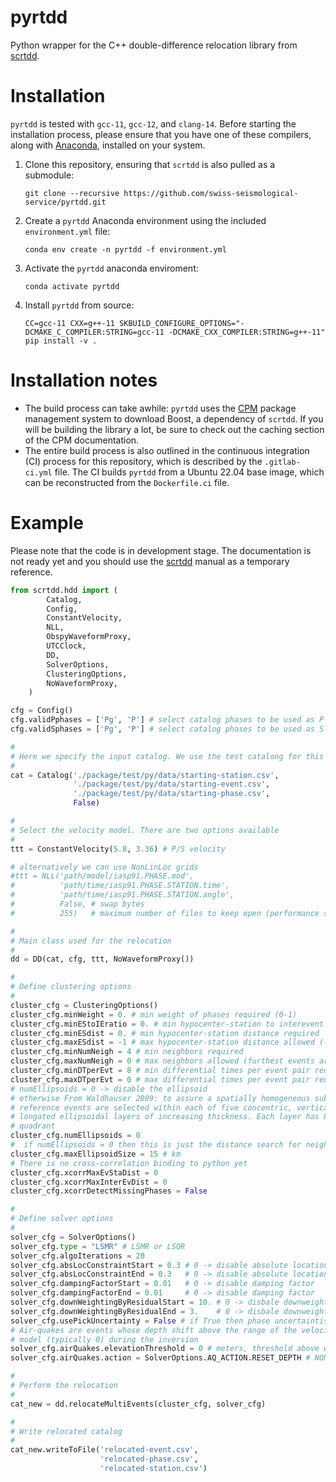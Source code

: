 # pyrtdd

Python wrapper for the C++ double-difference relocation library from [scrtdd](https://github.com/swiss-seismological-service/scrtdd).

# Installation

`pyrtdd` is tested with `gcc-11`, `gcc-12`, and `clang-14`. Before starting the installation process, please ensure that you have one of these compilers, along with [Anaconda](https://www.anaconda.com/products/distribution), installed on your system.

1. Clone this repository, ensuring that `scrtdd` is also pulled as a submodule:

    ```
    git clone --recursive https://github.com/swiss-seismological-service/pyrtdd.git
    ```

2. Create a `pyrtdd` Anaconda environment using the included `environment.yml` file:

    ```
    conda env create -n pyrtdd -f environment.yml
    ```

3. Activate the `pyrtdd` anaconda enviroment:

    ```
    conda activate pyrtdd
    ```

4. Install `pyrtdd` from source:

    ```
    CC=gcc-11 CXX=g++-11 SKBUILD_CONFIGURE_OPTIONS="-DCMAKE_C_COMPILER:STRING=gcc-11 -DCMAKE_CXX_COMPILER:STRING=g++-11" pip install -v .
    ```
    
# Installation notes

- The build process can take awhile: `pyrtdd` uses the [CPM](https://github.com/cpm-cmake/CPM.cmake) package management system to download Boost, a dependency of `scrtdd`. If you will be building the library a lot, be sure to check out the caching section of the CPM documentation.
- The entire build process is also outlined in the continuous integration (CI) process for this repository, which is described by the `.gitlab-ci.yml` file. The CI builds `pyrtdd` from a Ubuntu 22.04 base image, which can be reconstructed from the `Dockerfile.ci` file.


# Example

Please note that the code is in development stage. The documentation is not ready yet and you should use the [scrtdd](https://github.com/swiss-seismological-service/scrtdd) manual as a temporary reference.

```python
from scrtdd.hdd import (
        Catalog,
        Config,
        ConstantVelocity,
        NLL,
        ObspyWaveformProxy,
        UTCClock,
        DD,
        SolverOptions,
        ClusteringOptions,
        NoWaveformProxy,
    )

cfg = Config()
cfg.validPphases = ['Pg', 'P'] # select catalog phases to be used as P
cfg.validSphases = ['Pg', 'P'] # select catalog phases to be used as S

#
# Here we specify the input catalog. We use the test catalong for this example
#
cat = Catalog('./package/test/py/data/starting-station.csv',
              './package/test/py/data/starting-event.csv',
              './package/test/py/data/starting-phase.csv',
              False)

#
# Select the velocity model. There are two options available
#
ttt = ConstantVelocity(5.8, 3.36) # P/S velocity

# alternatively we can use NonLinLoc grids
#ttt = NLL('path/model/iasp91.PHASE.mod',
#          'path/time/iasp91.PHASE.STATION.time',
#          'path/time/iasp91.PHASE.STATION.angle',
#          False, # swap bytes
#          255)   # maximum number of files to keep open (performance stuff)

#
# Main class used for the relocation
#
dd = DD(cat, cfg, ttt, NoWaveformProxy())

#
# Define clustering options
#
cluster_cfg = ClusteringOptions()
cluster_cfg.minWeight = 0. # min weight of phases required (0-1)
cluster_cfg.minEStoIEratio = 0. # min hypocenter-station to interevent distance ratio required
cluster_cfg.minESdist = 0. # min hypocenter-station distance required
cluster_cfg.maxESdist = -1 # max hypocenter-station distance allowed (-1 -> disable)
cluster_cfg.minNumNeigh = 4 # min neighbors required
cluster_cfg.maxNumNeigh = 0 # max neighbors allowed (furthest events are discarded) 0 -> disable
cluster_cfg.minDTperEvt = 8 # min differential times per event pair required (Including P+S)
cluster_cfg.maxDTperEvt = 0 # max differential times per event pair required (Including P+S) 0 -> disable
# numEllipsoids = 0 -> disable the ellipsoid
# otherwise From Waldhauser 2009: to assure a spatially homogeneous subsampling,
# reference events are selected within each of five concentric, vertically
# longated ellipsoidal layers of increasing thickness. Each layer has 8
# quadrant
cluster_cfg.numEllipsoids = 0
#  if numEllipsoids = 0 then this is just the distance search for neighbouring event
cluster_cfg.maxEllipsoidSize = 15 # km
# There is no cross-correlation binding to python yet
cluster_cfg.xcorrMaxEvStaDist = 0
cluster_cfg.xcorrMaxInterEvDist = 0
cluster_cfg.xcorrDetectMissingPhases = False

#
# Define solver options
#
solver_cfg = SolverOptions()
solver_cfg.type = "LSMR" # LSMR or LSQR
solver_cfg.algoIterations = 20
solver_cfg.absLocConstraintStart = 0.3 # 0 -> disable absolute location constraint
solver_cfg.absLocConstraintEnd = 0.3   # 0 -> disable absolute location constraint
solver_cfg.dampingFactorStart = 0.01   # 0 -> disable damping factor
solver_cfg.dampingFactorEnd = 0.01     # 0 -> disable damping factor
solver_cfg.downWeightingByResidualStart = 10. # 0 -> disbale downweighting
solver_cfg.downWeightingByResidualEnd = 3.    # 0 -> disbale downweighting
solver_cfg.usePickUncertainty = False # if True then phase uncertaintis must be populated
# Air-quakes are events whose depth shift above the range of the velocity
# model (typically 0) during the inversion
solver_cfg.airQuakes.elevationThreshold = 0 # meters, threshold above which an event is considered an air-quake
solver_cfg.airQuakes.action = SolverOptions.AQ_ACTION.RESET_DEPTH # NONE, RESET or RESET_DEPTH

#
# Perform the relocation
#
cat_new = dd.relocateMultiEvents(cluster_cfg, solver_cfg)

#
# Write relocated catalog
#
cat_new.writeToFile('relocated-event.csv',
                    'relocated-phase.csv',
                    'relocated-station.csv')

```
